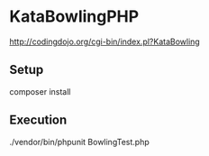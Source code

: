 # KataBowlingPHP

http://codingdojo.org/cgi-bin/index.pl?KataBowling


## Setup ##

composer install


## Execution ##

./vendor/bin/phpunit BowlingTest.php
